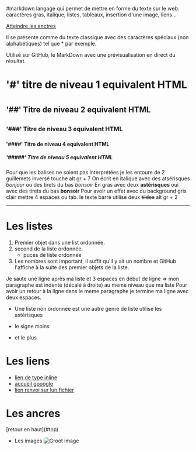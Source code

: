 #markdown
langage qui permet de mettre en forme du texte sur le web: caractères gras, italique, listes, tableaux, insertion d'une image, liens...

[Atteindre les anctres](#ancres)

Il se présente comme du texte classique avec des caractères spéciaux (non alphabétiques) tel que * par exemple.

Utilisé sur GitHub, le MarkDown avec une prévisualisation en direct du résultat. 
# '#' titre de niveau 1 equivalent  HTML <h1></h1>
## '##' Titre de niveau 2 equivalent HTML <h2></h2>
### '###' Titre de niveau 3 equivalent HTML <h3></h3>
#### '####' Titre de niveau 4 equivalent HTML <h4></h4>
##### '#####' Titre de niveau 5 equivalent HTML <h5></h5>

Pour que les balises ne soient pas interprétées je les entoure de 2 guillemets inversé touche alt gr + 7 
On écrit en italique avec des atsérisques *bonjour* ou des tirets du bas _bonsoir_ 
En gras avec deux **astérisques** oui avec des tirets du bas __bonsoir__ 
Pour avoir un effet avec du background gris clair mettre 4 espaces ou tab.
le texte barré utilise deux ~~tildes~~ alt gr + 2

---------------------------------------------------------------------------------------------------------------------------

# Les listes 
1. Premier objet dans une list ordonnée.
2. second de la liste ordonnée.
   * puces de liste ordonnée
18. Les nombres sont important, il suffit qu'il y ait un nombre et GitHub l'affiche à la suite des premier objets de la liste.

Je saute une ligne après ma liste et 3 espaces en début de ligne => mon paragraphe est indenté (décalé à droite) au meme niveau que ma liste 
Pour avoir un retour à la ligne dans le meme paragraphe je termine ma ligne avec deux espaces.

* Une liste non ordonnée est une autre genre de liste utilise les astérisques
- le signe moins
+ et le plus 

# Les liens 
* [lien de type inline](https://www.google.com)
* [accueil gooogle](https://www.google.com)
* [lien renvoi sur lun fichier](https://github.com/alphaMarDiallo/premierRepo/README.md)

# Les ancres
<a name="ancres">
[retour en haut](#top)

* Les images 
![Groot image](https://media.giphy.com/media/R97jJCEGEmh0I/giphy.gif)
